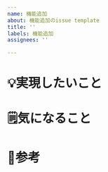 ```yaml
---
name: 機能追加
about: 機能追加のissue template
title: ''
labels: 機能追加
assignees: ''

---
```


# 💡実現したいこと


# 🗒気になること


# 👀参考
